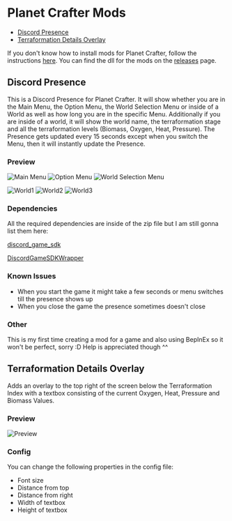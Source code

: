 # Planet Crafter Mods
- [Discord Presence](#discord-presence)
- [Terraformation Details Overlay](#terraformation-details-overlay)

If you don't know how to install mods for Planet Crafter, follow the instructions [here](https://planet-crafter.fandom.com/wiki/Modding). You can find the dll for the mods on the [releases](https://github.com/Ludeo/PlanetCrafterDiscordPresence/releases) page.

## Discord Presence
This is a Discord Presence for Planet Crafter. It will show whether you are in the Main Menu, the Option Menu, the World Selection Menu or inside of a World as well as how long you are in the specific Menu.
Additionally if you are inside of a world, it will show the world name, the terraformation stage and all the terraformation levels (Biomass, Oxygen, Heat, Pressure). The Presence gets updated every 15 seconds except when you switch the Menu, then it will instantly update the Presence.

### Preview
![Main Menu](https://i.imgur.com/FISzATX.png) ![Option Menu](https://i.imgur.com/0y9X57H.png) ![World Selection Menu](https://i.imgur.com/JAiAjO9.png)

![World1](https://i.imgur.com/iM6DSoh.png) ![World2](https://i.imgur.com/D33gxpk.png) ![World3](https://i.imgur.com/gmcLUyV.png)

### Dependencies
All the required dependencies are inside of the zip file but I am still gonna list them here:

[discord_game_sdk](https://discord.com/developers/docs/game-sdk/sdk-starter-guide)

[DiscordGameSDKWrapper](https://www.nuget.org/packages/DiscordGameSDKWrapper/)

### Known Issues
- When you start the game it might take a few seconds or menu switches till the presence shows up
- When you close the game the presence sometimes doesn't close

### Other
This is my first time creating a mod for a game and also using BepInEx so it won't be perfect, sorry :D Help is appreciated though ^^

## Terraformation Details Overlay
Adds an overlay to the top right of the screen below the Terraformation Index with a textbox consisting of the current Oxygen, Heat, Pressure and Biomass Values.

### Preview
![Preview](https://i.imgur.com/7uIj9M6.png)

### Config
You can change the following properties in the config file:
- Font size
- Distance from top
- Distance from right
- Width of textbox
- Height of textbox
